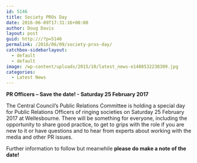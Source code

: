 ```yaml
---
id: 5146
title: Society PROs Day
date: 2016-06-09T17:31:16+00:00
author: Doug Davis
layout: post
guid: http:///?p=5146
permalink: /2016/06/09/society-pros-day/
catchbox-sidebarlayout:
  - default
  - default
image: /wp-content/uploads/2015/10/latest_news-e1488532238309.jpg
categories:
  - Latest News
---
```

**PR Officers – Save the date! - Saturday 25 February 2017**

The Central Council’s Public Relations Committee is holding a special day for Public Relations Officers of ringing societies on Saturday 25 February 2017 at Wellesbourne. There will be something for everyone, including the opportunity to share good practice, to get to grips with the role if you are new to it or have questions and to hear from experts about working with the media and other PR issues.

Further information to follow but meanwhile **please do make a note of the date!**
